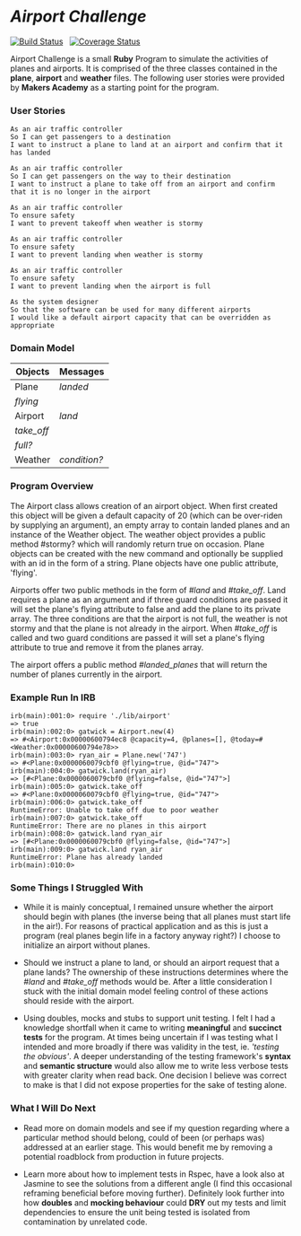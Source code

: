 # _Airport Challenge_

[![Build Status](https://travis-ci.org/benjamin-white/airport_challenge.svg?branch=master)](https://travis-ci.org/benjamin-white/airport_challenge) &nbsp;&nbsp;[![Coverage Status](https://coveralls.io/repos/github/makersacademy/airport_challenge/badge.svg)](https://coveralls.io/github/makersacademy/airport_challenge)

Airport Challenge is a small **Ruby** Program to simulate the activities of planes and airports. It is comprised of the three classes contained in the **plane**, **airport** and **weather** files. The following user stories were provided by **Makers Academy** as a starting point for the program.

### User Stories


    As an air traffic controller
    So I can get passengers to a destination
    I want to instruct a plane to land at an airport and confirm that it     has landed

    As an air traffic controller
    So I can get passengers on the way to their destination
    I want to instruct a plane to take off from an airport and confirm     that it is no longer in the airport

    As an air traffic controller
    To ensure safety
    I want to prevent takeoff when weather is stormy

    As an air traffic controller
    To ensure safety
    I want to prevent landing when weather is stormy

    As an air traffic controller
    To ensure safety
    I want to prevent landing when the airport is full

    As the system designer
    So that the software can be used for many different airports
    I would like a default airport capacity that can be overridden as     appropriate


### Domain Model

Objects  | Messages
------------- | -------------
Plane  | *landed*
  |  *flying*
Airport  | *land*
  |  *take_off*
  |  *full?*
Weather  |  *condition?*

### Program Overview

The Airport class allows creation of an airport object. When first created this object will be given a default capacity of 20 (which can be over-riden by supplying an argument), an empty array to contain landed planes and an instance of the Weather object. The weather object provides a public method #stormy? which will randomly return true on occasion. Plane objects can be created with the new command and optionally be supplied with an id in the form of a string. Plane objects have one public attribute, 'flying'.

Airports offer two public methods in the form of *#land* and *#take_off*. Land requires a plane as an argument and if three guard conditions are passed it will set the plane's flying attribute to false and add the plane to its private array. The three conditions are that the airport is not full, the weather is not stormy and that the plane is not already in the airport. When *#take_off* is called and two guard conditions are passed it will set a plane's flying attribute to true and remove it from the planes array.

The airport offers a public method *#landed_planes* that will return the number of planes currently in the airport.

### Example Run In IRB
    irb(main):001:0> require './lib/airport'
    => true
    irb(main):002:0> gatwick = Airport.new(4)
    => #<Airport:0x00000600794ec8 @capacity=4, @planes=[], @today=#<Weather:0x00000600794e78>>
    irb(main):003:0> ryan_air = Plane.new('747')
    => #<Plane:0x0000060079cbf0 @flying=true, @id="747">
    irb(main):004:0> gatwick.land(ryan_air)
    => [#<Plane:0x0000060079cbf0 @flying=false, @id="747">]
    irb(main):005:0> gatwick.take_off
    => #<Plane:0x0000060079cbf0 @flying=true, @id="747">
    irb(main):006:0> gatwick.take_off
    RuntimeError: Unable to take off due to poor weather
    irb(main):007:0> gatwick.take_off
    RuntimeError: There are no planes in this airport
    irb(main):008:0> gatwick.land ryan_air
    => [#<Plane:0x0000060079cbf0 @flying=false, @id="747">]
    irb(main):009:0> gatwick.land ryan_air
    RuntimeError: Plane has already landed
    irb(main):010:0>


### Some Things I Struggled With

+ While it is mainly conceptual, I remained unsure whether the airport should begin with planes (the inverse being that all planes must start life in the air!). For reasons of practical application and as this is just a program (real planes begin life in a factory anyway right?) I choose to initialize an airport without planes.

+ Should we instruct a plane to land, or should an airport request that a plane lands? The ownership of these instructions determines where the *#land* and *#take_off* methods would be. After a little consideration I stuck with the initial domain model feeling control of these actions should reside with the airport.

+ Using doubles, mocks and stubs to support unit testing. I felt I had a knowledge shortfall when it came to writing **meaningful** and **succinct tests** for the program. At times being uncertain if I was testing what I intended and more broadly if there was validity in the test, ie. _'testing the obvious'_. A deeper understanding of the testing framework's **syntax** and **semantic structure** would also allow me to write less verbose tests with greater clarity when read back. One decision I believe was correct to make is that I did not expose properties for the sake of testing alone.

### What I Will Do Next
+ Read more on  domain models and see if my question regarding where a particular method should belong, could of been (or perhaps was) addressed at an earlier stage. This would benefit me by removing a potential roadblock from production in future projects.

+ Learn more about how to implement tests in Rspec, have a look also at Jasmine to see the solutions from a different angle (I find this occasional reframing beneficial before moving further). Definitely look further into how **doubles** and **mocking behaviour** could **DRY** out my tests and limit dependencies to ensure the unit being tested is isolated from contamination by unrelated code.
